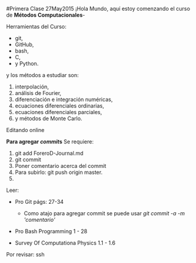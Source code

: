 #Primera Clase 27May2015
¡Hola Mundo, aquí estoy comenzando el curso de **Métodos Computacionales**-

Herramientas del Curso:
+ git,
+ GitHub,
+ bash,
+ C,
+ y Python.

y los métodos a estudiar son:

1. interpolación,
2. análisis de Fourier,
3. diferenciación e integración numéricas,
4. ecuaciones diferenciales ordinarias,
5. ecuaciones diferenciales parciales,
6. y métodos de Monte Carlo.

Editando online

**Para agregar *commit*s**
Se requiere:
1. git add ForeroD-Journal.md
2. git commit
3. Poner comentario acerca del commit
4. Para subirlo: git push origin master.
5. 

Leer:
+ Pro Git págs: 27-34
  + Como atajo para agregar commit se puede usar *git commit -a -m 'comentario'*

+ Pro Bash Programming 1 - 28
+ Survey Of Computationa Physics 1.1 - 1.6

Por revisar: ssh
